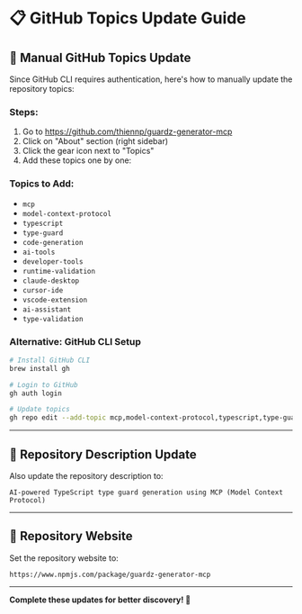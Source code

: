 # 📋 GitHub Topics Update Guide

## 🎯 **Manual GitHub Topics Update**

Since GitHub CLI requires authentication, here's how to manually update the repository topics:

### **Steps:**
1. Go to https://github.com/thiennp/guardz-generator-mcp
2. Click on "About" section (right sidebar)
3. Click the gear icon next to "Topics"
4. Add these topics one by one:

### **Topics to Add:**
- `mcp`
- `model-context-protocol`
- `typescript`
- `type-guard`
- `code-generation`
- `ai-tools`
- `developer-tools`
- `runtime-validation`
- `claude-desktop`
- `cursor-ide`
- `vscode-extension`
- `ai-assistant`
- `type-validation`

### **Alternative: GitHub CLI Setup**
```bash
# Install GitHub CLI
brew install gh

# Login to GitHub
gh auth login

# Update topics
gh repo edit --add-topic mcp,model-context-protocol,typescript,type-guard,code-generation,ai-tools,developer-tools,runtime-validation,claude-desktop,cursor-ide
```

---

## 🎯 **Repository Description Update**

Also update the repository description to:
```
AI-powered TypeScript type guard generation using MCP (Model Context Protocol)
```

---

## 🎯 **Repository Website**

Set the repository website to:
```
https://www.npmjs.com/package/guardz-generator-mcp
```

---

**Complete these updates for better discovery! 🚀** 